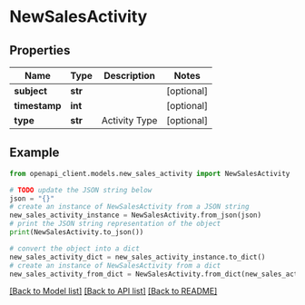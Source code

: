 # NewSalesActivity


## Properties

Name | Type | Description | Notes
------------ | ------------- | ------------- | -------------
**subject** | **str** |  | [optional] 
**timestamp** | **int** |  | [optional] 
**type** | **str** | Activity Type | [optional] 

## Example

```python
from openapi_client.models.new_sales_activity import NewSalesActivity

# TODO update the JSON string below
json = "{}"
# create an instance of NewSalesActivity from a JSON string
new_sales_activity_instance = NewSalesActivity.from_json(json)
# print the JSON string representation of the object
print(NewSalesActivity.to_json())

# convert the object into a dict
new_sales_activity_dict = new_sales_activity_instance.to_dict()
# create an instance of NewSalesActivity from a dict
new_sales_activity_from_dict = NewSalesActivity.from_dict(new_sales_activity_dict)
```
[[Back to Model list]](../README.md#documentation-for-models) [[Back to API list]](../README.md#documentation-for-api-endpoints) [[Back to README]](../README.md)


